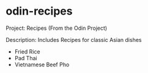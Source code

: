 # odin-recipes

Project: Recipes (From the Odin Project)

Description:
Includes Recipes for classic Asian dishes

- Fried Rice
- Pad Thai
- Vietnamese Beef Pho

